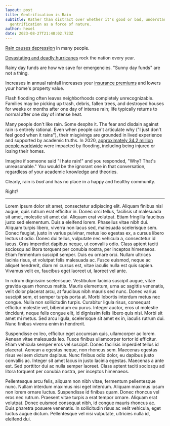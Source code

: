 ```yaml
---
layout: post
title: Gentrification is Rain
subtitle: Rather than distract over whether it's good or bad, understand
  gentrification as a force of nature.
author: hexel
date: 2023-08-27T21:48:02.723Z
---
```

[Rain causes depression](https://www.webmd.com/balance/features/can-rainy-days-really-get-you-down) in many people.

[Devastating and deadly hurricanes](https://www.cnn.com/2023/08/20/weather/hurricane-hilary-california-southwest-tropical-storm-sunday/index.html) rock the nation every year.

Rainy day funds are how we save for emergencies. "Sunny day funds" are not a thing.

Increases in annual rainfall increases your [insurance premiums](https://www.valuepenguin.com/flood-insurance/flood-zones-affect-insurance-premiums#:~:text=Your%20flood%20insurance%20rate%20is,your%20home%27s%20risk%20of%20flooding.) and lowers your home's property value.

Flash flooding often leaves neighborhoods completely unrecognizable. Families may be picking up trash, debris, fallen trees, and destroyed houses for weeks or months after one day of intense rain; life typically returns to normal after one day of intense heat.

Many people don't like rain. Some despite it. The fear and disdain against rain is entirely rational. Even when people can't articulate why ("I just don't feel good when it rains"), their misgivings are grounded in lived experience and supported by academic truths. In 2020, [approximately 34.2 million people worldwide](https://www.statista.com/statistics/1293353/global-number-of-people-affected-by-floods/#:~:text=In%202020%2C%20approximately%2034.2%20million,year%20peak%20registered%20in%201998.) were impacted by flooding, including being injured or losing their homes.

Imagine if someone said "I hate rain!" and you responded, "Why? That's unreasonable." *You* would be the ignorant one in that conversation, regardless of your academic knowledge and theories.

Clearly, rain is *bad* and has no place in a happy and healthy community.

Right?

- - -



Lorem ipsum dolor sit amet, consectetur adipiscing elit. Aliquam finibus nisl augue, quis rutrum erat efficitur in. Donec orci tellus, facilisis ut malesuada sit amet, molestie sit amet dui. Aliquam erat volutpat. Etiam fringilla faucibus justo sed elementum. Duis a eleifend lorem. Phasellus vitae nibh dui. Aliquam turpis libero, viverra non lacus sed, malesuada scelerisque sem. Donec feugiat, justo in varius pulvinar, metus leo egestas ex, a cursus libero lectus ut odio. Donec dui tellus, vulputate nec vehicula a, consectetur id lacus. Cras imperdiet dapibus neque, ut convallis odio. Class aptent taciti sociosqu ad litora torquent per conubia nostra, per inceptos himenaeos. Etiam fermentum suscipit semper. Duis eu ornare orci. Nullam ultrices lacinia risus, et volutpat felis malesuada ac. Fusce euismod, neque ac aliquet hendrerit, diam mi cursus est, vitae iaculis nulla est quis sapien. Vivamus velit ex, faucibus eget laoreet ut, laoreet vel ante.

In rutrum dignissim scelerisque. Vestibulum lacinia suscipit augue, vitae gravida quam rhoncus mattis. Mauris elementum, urna ac sagittis venenatis, velit dolor placerat arcu, at faucibus nibh mauris sed nunc. Donec varius suscipit sem, et semper turpis porta at. Morbi lobortis interdum metus nec congue. Nulla non sollicitudin turpis. Curabitur ligula risus, consequat efficitur molestie vel, bibendum eu purus. Integer auctor, eros ut molestie tincidunt, neque felis congue elit, id dignissim felis libero quis nisi. Morbi sit amet mi metus. Sed arcu ligula, scelerisque sit amet ex in, iaculis rutrum dui. Nunc finibus viverra enim in hendrerit.

Suspendisse ex leo, efficitur eget accumsan quis, ullamcorper ac lorem. Aenean vitae malesuada leo. Fusce finibus ullamcorper tortor id efficitur. Etiam vehicula semper eros vel suscipit. Donec facilisis imperdiet tellus id placerat. Aenean a egestas neque, non rhoncus sem. Maecenas egestas risus vel sem dictum dapibus. Nunc finibus odio dolor, eu dapibus justo convallis ac. Integer sit amet lacus in justo lacinia egestas. Maecenas a ante est. Sed porttitor dui ac nulla semper laoreet. Class aptent taciti sociosqu ad litora torquent per conubia nostra, per inceptos himenaeos.

Pellentesque arcu felis, aliquam non nibh vitae, fermentum pellentesque nunc. Nullam interdum maximus nisi eget interdum. Aliquam maximus ipsum non lorem ornare luctus. Suspendisse id finibus quam. Donec rhoncus vel eros nec rutrum. Praesent vitae turpis a erat tempor ornare. Aliquam erat volutpat. Donec euismod consequat nibh, id congue mauris rhoncus ac. Duis pharetra posuere venenatis. In sollicitudin risus ac velit vehicula, eget luctus augue dictum. Pellentesque vel nisi vulputate, ultricies nulla id, eleifend dui.
